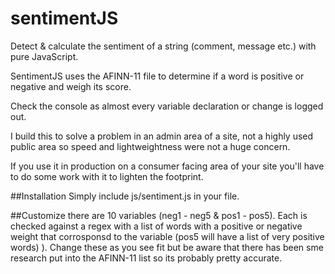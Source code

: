 # sentimentJS
Detect &amp; calculate the sentiment of a string (comment, message etc.) with pure JavaScript.

SentimentJS uses the AFINN-11 file to determine if a word is positive or negative and weigh its score.

Check the console as almost every variable declaration or change is logged out.

I build this to solve a problem in an admin area of a site, not a highly used public area so speed and lightweightness were not a huge concern.

If you use it in production on a consumer facing area of your site you'll have to do some work with it to lighten the footprint.

##Installation
Simply include js/sentiment.js in your file.

##Customize
there are 10 variables (neg1 - neg5 & pos1 - pos5). Each is checked against a regex with a list of words with a positive or negative weight that corrosponsd to the variable (pos5 will have a list of very positive words)
). Change these as you see fit but be aware that there has been sme research put into the AFINN-11 list so its probably pretty accurate.
